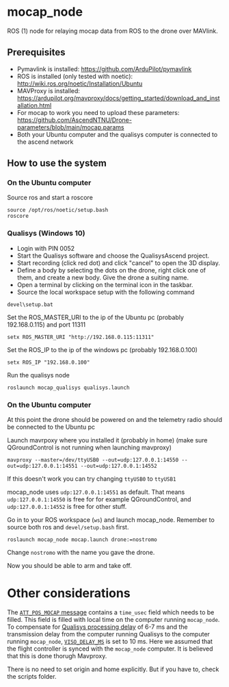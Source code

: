 # mocap_node
ROS (1) node for relaying mocap data from ROS to the drone over MAVlink.  

## Prerequisites
- Pymavlink is installed: https://github.com/ArduPilot/pymavlink
- ROS is installed (only tested with noetic): http://wiki.ros.org/noetic/Installation/Ubuntu 
- MAVProxy is installed: https://ardupilot.org/mavproxy/docs/getting_started/download_and_installation.html
- For mocap to work you need to upload these parameters: https://github.com/AscendNTNU/Drone-parameters/blob/main/mocap.params
- Both your Ubuntu computer and the qualisys computer is connected to the ascend network

## How to use the system 
### On the Ubuntu computer
Source ros and start a roscore
```
source /opt/ros/noetic/setup.bash
roscore
```

### Qualisys (Windows 10) 
- Login with PIN 0052
- Start the Qualisys software and choose the QualisysAscend project.
- Start recording (click red dot) and click "cancel" to open the 3D display.
- Define a body by selecting the dots on the drone, right click one of them, and create a new body. Give the drone a suiting name.
- Open a terminal by clicking on the terminal icon in the taskbar.
- Source the local workspace setup with the following command
```
devel\setup.bat
```
Set the ROS_MASTER_URI to the ip of the Ubuntu pc (probably 192.168.0.115) and port 11311
```
setx ROS_MASTER_URI "http://192.168.0.115:11311"
```
Set the ROS_IP to the ip of the windows pc (probably 192.168.0.100)
```
setx ROS_IP "192.168.0.100"
```
Run the qualisys node 
```
roslaunch mocap_qualisys qualisys.launch
```

### On the Ubuntu computer 
At this point the drone should be powered on and the telemetry radio should be connected to the Ubuntu pc

Launch mavrpoxy where you installed it (probably in home) (make sure QGroundControl is not running when launching mavproxy)
```
mavproxy --master=/dev/ttyUSB0 --out=udp:127.0.0.1:14550 --out=udp:127.0.0.1:14551 --out=udp:127.0.0.1:14552
```
If this doesn't work you can try changing ```ttyUSB0``` to ```ttyUSB1```

mocap_node uses ```udp:127.0.0.1:14551``` as default. That means ```udp:127.0.0.1:14550``` is free for for example QGroundControl, and ```udp:127.0.0.1:14552``` is free for other stuff.

Go in to your ROS workspace (```ws```) and launch mocap_node. Remember to source both ros and ```devel/setup.bash``` first.
```
roslaunch mocap_node mocap.launch drone:=nostromo
```
Change ```nostromo``` with the name you gave the drone.

Now you should be able to arm and take off. 

# Other considerations
The [```ATT_POS_MOCAP``` message](https://mavlink.io/en/messages/common.html#ATT_POS_MOCAP) contains a ```time_usec``` field which needs to be filled. This field is filled with local time on the computer running ```mocap_node```. To compensate for [Qualisys processing delay](https://www.qualisys.com/news/real-time-latency-tests-of-a-qualisys-system-in-the-sensory-motor-systems-lab-at-eth-zurich-switzerland/) of 6-7 ms and the transmission delay from the computer running Qualisys to the computer running ```mocap_node```, [```VISO_DELAY_MS```](https://ardupilot.org/copter/docs/parameters.html#viso-delay-ms-visual-odometry-sensor-delay) is set to 10 ms. Here we assumed that the flight controller is synced with the ```mocap_node``` computer. It is believed that this is done thorugh Mavproxy.

There is no need to set origin and home explicitly. But if you have to, check the scripts folder.
